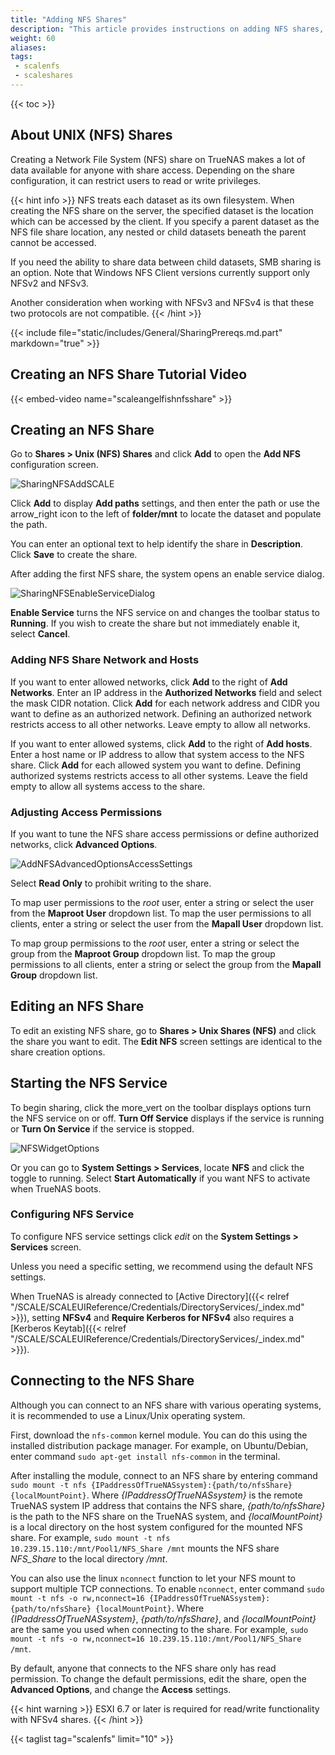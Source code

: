 ```yaml
---
title: "Adding NFS Shares"
description: "This article provides instructions on adding NFS shares, starting NFS service and accessing the share."
weight: 60
aliases: 
tags:
 - scalenfs
 - scaleshares
---
```


{{< toc >}}

## About UNIX (NFS) Shares

Creating a Network File System (NFS) share on TrueNAS makes a lot of data available for anyone with share access.
Depending on the share configuration, it can restrict users to read or write privileges.

{{< hint info >}}
NFS treats each dataset as its own filesystem. When creating the NFS share on the server, the specified dataset is the location which can be accessed by the client. If you specify a parent dataset as the NFS file share location, any nested or child datasets beneath the parent cannot be accessed.

If you need the ability to share data between child datasets, SMB sharing is an option. Note that Windows NFS Client versions currently support only NFSv2 and NFSv3.

Another consideration when working with NFSv3 and NFSv4 is that these two protocols are not compatible.
{{< /hint >}}

{{< include file="static/includes/General/SharingPrereqs.md.part" markdown="true" >}}

## Creating an NFS Share Tutorial Video

{{< embed-video name="scaleangelfishnfsshare" >}}

## Creating an NFS Share

Go to **Shares > Unix (NFS) Shares** and click **Add** to open the **Add NFS** configuration screen.

![SharingNFSAddSCALE](/images/SCALE/22.12/SharingNFSAddSCALE.png "Services NFS Add")

Click **Add** to display **Add paths** settings, and then enter the path or use the <span class="material-icons">arrow_right</span> icon to the left of **<span class="material-icons">folder</span>/mnt** to locate the dataset and populate the path.

You can enter an optional text to help identify the share in **Description**.
Click **Save** to create the share.

After adding the first NFS share, the system opens an enable service dialog. 

![SharingNFSEnableServiceDialog](/images/SCALE/22.12/SharingNFSEnableServiceDialog.png "Unix (NFS) Share Widget")

**Enable Service** turns the NFS service on and changes the toolbar status to **Running**. 
If you wish to create the share but not immediately enable it, select **Cancel**.

### Adding NFS Share Network and Hosts

If you want to enter allowed networks, click **Add** to the right of **Add Networks**. 
Enter an IP address in the **Authorized Networks** field and select the mask CIDR notation. 
Click **Add** for each network address and CIDR you want to define as an authorized network. 
Defining an authorized network restricts access to all other networks. Leave empty to allow all networks. 

If you want to enter allowed systems, click **Add** to the right of **Add hosts**. 
Enter a host name or IP address to allow that system access to the NFS share. 
Click **Add** for each allowed system you want to define. 
Defining authorized systems restricts access to all other systems. 
Leave the field empty to allow all systems access to the share. 

### Adjusting Access Permissions

If you want to tune the NFS share access permissions or define authorized networks, click **Advanced Options**.

![AddNFSAdvancedOptionsAccessSettings](/images/SCALE/22.12/AddNFSAdvancedOptionsAccessSettings.png "Add NSF Advanced Options Access Settings")

Select **Read Only** to prohibit writing to the share. 

To map user permissions to the *root* user, enter a string or select the user from the **Maproot User** dropdown list. To map the user permissions to all clients, enter a string or select the user from the **Mapall User** dropdown list.

To map group permissions to the *root* user, enter a string or select the group from the **Maproot Group** dropdown list. To map the group permissions to all clients, enter a string or select the group from the **Mapall Group** dropdown list.

## Editing an NFS Share

To edit an existing NFS share, go to **Shares > Unix Shares (NFS)** and click the share you want to edit. 
The **Edit NFS** screen settings are identical to the share creation options.

## Starting the NFS Service

To begin sharing, click the <span class="material-icons">more_vert</span> on the toolbar displays options turn the NFS service on or off. **Turn Off Service** displays if the service is running or **Turn On Service** if the service is stopped. 

![NFSWidgetOptions](/images/SCALE/22.12/NFSWidgetOptions.png "Unix (NFS) Share Widget Options")

Or you can go to **System Settings > Services**, locate **NFS** and click the toggle to running.
Select **Start Automatically** if you want NFS to activate when TrueNAS boots.

### Configuring NFS Service 

To configure NFS service settings click <i class="material-icons" aria-hidden="true" title="Configure">edit</i> on the **System Settings > Services** screen.

Unless you need a specific setting, we recommend using the default NFS settings.

When TrueNAS is already connected to [Active Directory]({{< relref "/SCALE/SCALEUIReference/Credentials/DirectoryServices/_index.md" >}}), setting **NFSv4** and **Require Kerberos for NFSv4** also requires a [Kerberos Keytab]({{< relref "/SCALE/SCALEUIReference/Credentials/DirectoryServices/_index.md" >}}). 

## Connecting to the NFS Share

Although you can connect to an NFS share with various operating systems, it is recommended to use a Linux/Unix operating system.

First, download the `nfs-common` kernel module.
You can do this using the installed distribution package manager.
For example, on Ubuntu/Debian, enter command `sudo apt-get install nfs-common` in the terminal.

After installing the module, connect to an NFS share by entering command `sudo mount -t nfs {IPaddressOfTrueNASsystem}:{path/to/nfsShare} {localMountPoint}`.
Where *{IPaddressOfTrueNASsystem}* is the remote TrueNAS system IP address that contains the NFS share, *{path/to/nfsShare}* is the path to the NFS share on the TrueNAS system, and *{localMountPoint}* is a local directory on the host system configured for the mounted NFS share.
For example, `sudo mount -t nfs 10.239.15.110:/mnt/Pool1/NFS_Share /mnt` mounts the NFS share *NFS_Share* to the local directory */mnt*.

You can also use the linux `nconnect` function to let your NFS mount to support multiple TCP connections. 
To enable `nconnect`, enter command `sudo mount -t nfs -o rw,nconnect=16 {IPaddressOfTrueNASsystem}:{path/to/nfsShare} {localMountPoint}`. 
Where *{IPaddressOfTrueNASsystem}*, *{path/to/nfsShare}*, and *{localMountPoint}* are the same you used when connecting to the share.
For example, `sudo mount -t nfs -o rw,nconnect=16 10.239.15.110:/mnt/Pool1/NFS_Share /mnt`.

By default, anyone that connects to the NFS share only has read permission.
To change the default permissions, edit the share, open the **Advanced Options**, and change the **Access** settings.

{{< hint warning >}}
ESXI 6.7 or later is required for read/write functionality with NFSv4 shares.
{{< /hint >}}

{{< taglist tag="scalenfs" limit="10" >}}